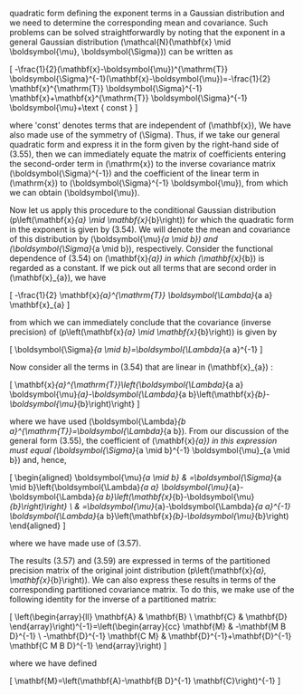 quadratic form defining the exponent terms in a Gaussian distribution and we need to determine the corresponding mean and covariance. Such problems can be solved straightforwardly by noting that the exponent in a general Gaussian distribution \(\mathcal{N}(\mathbf{x} \mid \boldsymbol{\mu}, \boldsymbol{\Sigma})\) can be written as

\[
-\frac{1}{2}(\mathbf{x}-\boldsymbol{\mu})^{\mathrm{T}} \boldsymbol{\Sigma}^{-1}(\mathbf{x}-\boldsymbol{\mu})=-\frac{1}{2} \mathbf{x}^{\mathrm{T}} \boldsymbol{\Sigma}^{-1} \mathbf{x}+\mathbf{x}^{\mathrm{T}} \boldsymbol{\Sigma}^{-1} \boldsymbol{\mu}+\text { const }
\]

where 'const' denotes terms that are independent of \(\mathbf{x}\), We have also made use of the symmetry of \(\Sigma\). Thus, if we take our general quadratic form and express it in the form given by the right-hand side of (3.55), then we can immediately equate the matrix of coefficients entering the second-order term in \(\mathrm{x}\) to the inverse covariance matrix \(\boldsymbol{\Sigma}^{-1}\) and the coefficient of the linear term in \(\mathrm{x}\) to \(\boldsymbol{\Sigma}^{-1} \boldsymbol{\mu}\), from which we can obtain \(\boldsymbol{\mu}\).

Now let us apply this procedure to the conditional Gaussian distribution \(p\left(\mathbf{x}_{a} \mid \mathbf{x}_{b}\right)\) for which the quadratic form in the exponent is given by (3.54). We will denote the mean and covariance of this distribution by \(\boldsymbol{\mu}_{a \mid b}\) and \(\boldsymbol{\Sigma}_{a \mid b}\), respectively. Consider the functional dependence of (3.54) on \(\mathbf{x}_{a}\) in which \(\mathbf{x}_{b}\) is regarded as a constant. If we pick out all terms that are second order in \(\mathbf{x}_{a}\), we have

\[
-\frac{1}{2} \mathbf{x}_{a}^{\mathrm{T}} \boldsymbol{\Lambda}_{a a} \mathbf{x}_{a}
\]

from which we can immediately conclude that the covariance (inverse precision) of \(p\left(\mathbf{x}_{a} \mid \mathbf{x}_{b}\right)\) is given by

\[
\boldsymbol{\Sigma}_{a \mid b}=\boldsymbol{\Lambda}_{a a}^{-1}
\]

Now consider all the terms in (3.54) that are linear in \(\mathbf{x}_{a}\) :

\[
\mathbf{x}_{a}^{\mathrm{T}}\left\{\boldsymbol{\Lambda}_{a a} \boldsymbol{\mu}_{a}-\boldsymbol{\Lambda}_{a b}\left(\mathbf{x}_{b}-\boldsymbol{\mu}_{b}\right)\right\}
\]

where we have used \(\boldsymbol{\Lambda}_{b a}^{\mathrm{T}}=\boldsymbol{\Lambda}_{a b}\). From our discussion of the general form (3.55), the coefficient of \(\mathbf{x}_{a}\) in this expression must equal \(\boldsymbol{\Sigma}_{a \mid b}^{-1} \boldsymbol{\mu}_{a \mid b}\) and, hence,

\[
\begin{aligned}
\boldsymbol{\mu}_{a \mid b} & =\boldsymbol{\Sigma}_{a \mid b}\left\{\boldsymbol{\Lambda}_{a a} \boldsymbol{\mu}_{a}-\boldsymbol{\Lambda}_{a b}\left(\mathbf{x}_{b}-\boldsymbol{\mu}_{b}\right)\right\} \\
& =\boldsymbol{\mu}_{a}-\boldsymbol{\Lambda}_{a a}^{-1} \boldsymbol{\Lambda}_{a b}\left(\mathbf{x}_{b}-\boldsymbol{\mu}_{b}\right)
\end{aligned}
\]

where we have made use of (3.57).

The results (3.57) and (3.59) are expressed in terms of the partitioned precision matrix of the original joint distribution \(p\left(\mathbf{x}_{a}, \mathbf{x}_{b}\right)\). We can also express these results in terms of the corresponding partitioned covariance matrix. To do this, we make use of the following identity for the inverse of a partitioned matrix:

\[
\left(\begin{array}{ll}
\mathbf{A} & \mathbf{B} \\
\mathbf{C} & \mathbf{D}
\end{array}\right)^{-1}=\left(\begin{array}{cc}
\mathbf{M} & -\mathbf{M B D}^{-1} \\
-\mathbf{D}^{-1} \mathbf{C M} & \mathbf{D}^{-1}+\mathbf{D}^{-1} \mathbf{C M B D}^{-1}
\end{array}\right)
\]

where we have defined

\[
\mathbf{M}=\left(\mathbf{A}-\mathbf{B D}^{-1} \mathbf{C}\right)^{-1}
\]